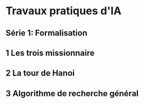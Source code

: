 Travaux pratiques d'IA
======================

## Série 1: Formalisation

## 1 Les trois missionnaire

## 2 La tour de Hanoi

## 3 Algorithme de recherche général
